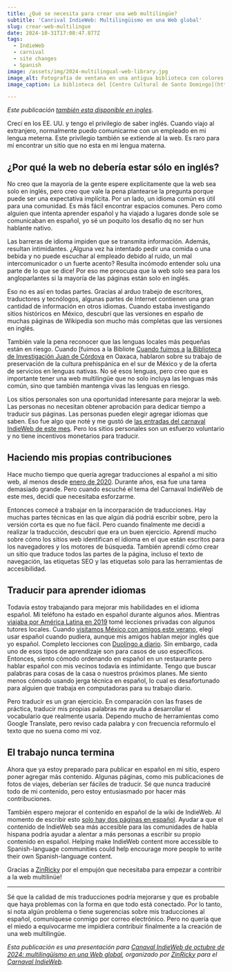 ```yaml
---
title: ¿Qué se necesita para crear una web multilingüe?
subtitle: 'Canrival IndieWeb: Multilingüismo en una Web global'
slug: crear-web-multilingue
date: 2024-10-31T17:08:47.877Z
tags:
  - IndieWeb
  - carnival
  - site changes
  - Spanish
image: /assets/img/2024-multilingual-web-library.jpg
image_alt: Fotografía de ventana en una antigua biblioteca con colores reducidos.
image_caption: La biblioteca del [Centro Cultural de Santo Domingo](https://es.wikipedia.org/wiki/Centro_Cultural_Santo_Domingo) en Oaxaca México alberga cientos de libros y periódicos históricos. 

---
```


_Este publicación [también esta disponible en ingles](/blog/2024/10/31/build-multilingual-web/)._

Crecí en los EE. UU. y tengo el privilegio de saber inglés.
Cuando viajo al extranjero, normalmente puedo comunicarme con un empleado en mi lengua meterna.
Este privilegio también se extiende al la web.
Es raro para mí encontrar un sitio que no esta en mi lengua materna.

## ¿Por qué la web no debería estar sólo en inglés?

No creo que la mayoría de la gente espere explícitamente que la web sea solo en inglés, pero creo que vale la pena plantearse la pregunta porque puede ser una expectativa implícita.
Por un lado, un idioma común es útil para una comunidad.
Es más fácil encontrar espacios comunes.
Pero como alguien que intenta aprender español y ha viajado a lugares donde sole se comunicaban en español, yo sé un poquito los desafío dq no ser hun hablante nativo.

Las barreras de idioma impiden que se transmita información.
Además, resultan intimidantes.
¿Alguna vez ha intentado pedir una comida o una bebida y no puede escuchar al empleado debido al ruido, un mal intercomunicador o un fuerte acento?
Resulta incómodo entender solu una parte de lo que se dice!
Por eso me preocupa que la web solo sea para los angloparlantes si la mayoría de las páginas están solo en inglés.

Eso no es así en todas partes.
Gracias al arduo trabejo de escritores, traductores y tecnólogos, algunas partes de Internet contienen una gran cantidad de información en otros idiomas.
Cuando estaba investigando sitios históricos en México, descubrí que las versiones en españo de muchas páginas de Wikipedia son mucho más completas que las versiones en inglés.

También vale la pena reconocer que las lenguas locales más pequeñas están en riesgo.
Cuando [fuimos a la Bibliote
[Cuando fuimos a](/posts/2024/07/06/oaxaca-bird-art/) <a href="https://bijc.pages.fahho.mx/" lang="es">la Biblioteca de Investigación Juan de Córdova</a> en Oaxaca,
hablaron sobre su trabajo de preservación de la cultura prehispánica en el sur de México y de la oferta de servicios en lenguas nativas.
No sé esos lenguas, pero creo que es importante tener una web multilingüe que no solo incluya las lenguas más común, sino que también mantenga vivas las lenguas en riesgo.

Los sitios personales son una oportunidad interesante para mejorar la web.
Las personas no necesitan obtener aprobación para dedicar tiempo a traducir sus páginas.
Las personas pueden elegir agregar idiomas que saben.
Eso fue algo que noté y me gustó de 
[las entradas del carnaval IndieWeb de este mes](https://tilde.team/~zinricky/multilingualism/).
Pero los sitios personales son un esfuerzo voluntario y no tiene incentivos monetarios para traducir.

## Haciendo mis propias contribuciones

Hace mucho tiempo que quería agregar traducciones al español a mi sitio web,
al menos desde [enero de 2020](https://github.com/aciccarello/ciccarello.me/issues/13).
Durante años, esa fue una tarea demasiado grande.
Pero cuando escuché el tema del Carnaval IndieWeb de este mes, decidí que necesitaba esforzarme.

Entonces comecé a trabajar en la incorparación de traducciones.
Hay muchas partes técnicas en las que algún diá podriá escribir sobre,
pero la versión corta es que no fue fácil.
Pero cuando finalmente me decidí a realizar la traducción, descubrí que era un buen ejercicio.
Aprendí mucho sobre cómo los sitios web identifican el idioma en el que están escritos para los navegadores y los motores de búsqueda.
También aprendí cómo crear un sitio que traduce todos las partes de la página, incluso el texto de navegación, las etiquetas SEO y las etiquetas solo para las herramientas de accesibilidad.

## Traducir para aprender idiomas

Todavía estoy trabajando para mejorar mis habilidades en el idioma español.
Mi teléfono ha estado en español durante algunos años.
Mientras [viajaba por América Latina en 2019](https://www.ciccarello.me/travel/2019/latin-america/) tomé lecciones privadas con algunos tutores locales.
Cuando [visitamos México con amigos este verano](/travel/2024/mexico/), elegí usar español cuando pudiera, aunque mis amigos hablan mejor inglés que yo español.
Completo lecciones con [Duolingo a diario](https://www.duolingo.com/profile/a3chic9).
Sin embargo, cada uno de esos tipos de aprendizaje son para casos de uso específicos.
Entonces, siento cómodo ordenando en español en un restaurante pero hablar español con mis vecinos todavía es intimidante.
Tengo que buscar palabras para cosas de la casa o nuestros próximos planes.
Me siento menos cómodo usando jerga técnica en español, lo cual es desafortunado para alguien que trabaja en computadoras para su trabajo diario.

Pero traducir es un gran ejercicio.
En comparación con las frases de práctica, traducir mis propias palabras me ayuda a desarrollar el vocabulario que realmente usaría.
Dependo mucho de herramientas como Google Translate, pero reviso cada palabra y con frecuencia reformulo el texto que no suena como mi voz.

## El trabajo nunca termina

Ahora que ya estoy preparado para publicar en español en mi sitio, espero poner agregar más contenido.
Algunas páginas, como mis publicaciones de fotos de viajes, deberían ser fáciles de traducir.
Sé que nunca traduciré todo de mi contenido, pero estoy entusiasmado por hacer más contribuciones.

También espero mejorar el contenido en español de la wiki de IndieWeb.
Al momento de escribir esto [solo hay dos páginas en español](https://indieweb.org/Category:Pages_in_Spanish).
Ayudar a que el contenido de IndieWeb sea más accesible para las comunidades de habla hispana podría ayudar a alentar a más personas a escribir su propio contenido en español.
Helping make IndieWeb content more accessible to Spanish-language communities could help encourage more people to write their own Spanish-language content.

Gracias a [ZinRicky](https://zinricky.tilde.team/) por el empujón que necesitaba para empezar a contribir a la web multilinüe!

---

Sé que la calidad de mis traducciones podría mejorarse y que es probable que haya problemas con la forma en que todo está conectado.
Por lo tanto, si nota algún problema o tiene sugerencias sobre mis traducciones al español, comuníquese conmigo por correo electrónico.
Pero no quería que el miedo a equivocarme me impidiera contribuir finalmente a la creación de una web multilingüe.

_Esta publicación es una presentación para [Canaval IndieWeb de octubre de 2024: multilingüismo en una Web global](https://tilde.team/~zinricky/multilingualism/), organizado por [ZinRicky](https://zinricky.tilde.team/) para el [Carnaval IndieWeb](https://indieweb.org/indieweb-carnival)._
